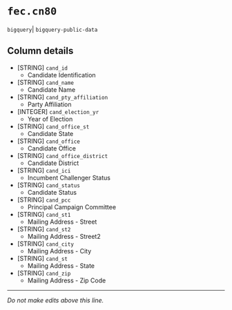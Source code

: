 # `fec.cn80`
`bigquery`| `bigquery-public-data`

## Column details
* [STRING]    `cand_id`
  - Candidate Identification
* [STRING]    `cand_name`
  - Candidate Name
* [STRING]    `cand_pty_affiliation`
  - Party Affiliation
* [INTEGER]   `cand_election_yr`
  - Year of Election
* [STRING]    `cand_office_st`
  - Candidate State
* [STRING]    `cand_office`
  - Candidate Office
* [STRING]    `cand_office_district`
  - Candidate District
* [STRING]    `cand_ici`
  - Incumbent Challenger Status
* [STRING]    `cand_status`
  - Candidate Status
* [STRING]    `cand_pcc`
  - Principal Campaign Committee
* [STRING]    `cand_st1`
  - Mailing Address - Street
* [STRING]    `cand_st2`
  - Mailing Address - Street2
* [STRING]    `cand_city`
  - Mailing Address - City
* [STRING]    `cand_st`
  - Mailing Address - State
* [STRING]    `cand_zip`
  - Mailing Address - Zip Code

-------------------------------------------------------------------------------
*Do not make edits above this line.*
